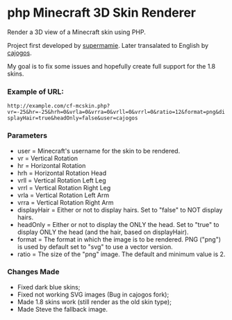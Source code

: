 php Minecraft 3D Skin Renderer
=====================

Render a 3D view of a Minecraft skin using PHP.

Project first developed by <a href="https://github.com/supermamie/php-Minecraft-3D-skin" target="_blank">supermamie</a>. Later transalated to English by <a href="https://github.com/cajogos/php-Minecraft-3D-Skin-Renderer" target="_blank">cajogos</a>.

My goal is to fix some issues and hopefully create full support for the 1.8 skins.

### Example of URL:
`http://example.com/cf-mcskin.php?vr=-25&hr=-25&hrh=0&vrla=0&vrra=0&vrll=0&vrrl=0&ratio=12&format=png&displayHair=true&headOnly=false&user=cajogos`

### Parameters
- user = Minecraft's username for the skin to be rendered.
- vr = Vertical Rotation
- hr = Horizontal Rotation
- hrh = Horizontal Rotation Head
- vrll = Vertical Rotation Left Leg
- vrrl = Vertical Rotation Right Leg
- vrla = Vertical Rotation Left Arm
- vrra = Vertical Rotation Right Arm
- displayHair = Either or not to display hairs. Set to "false" to NOT display hairs.
- headOnly = Either or not to display the ONLY the head. Set to "true" to display ONLY the head (and the hair, based on displayHair).
- format = The format in which the image is to be rendered. PNG ("png") is used by default set to "svg" to use a vector version.
- ratio = The size of the "png" image. The default and minimum value is 2.

### Changes Made
- Fixed dark blue skins;
- Fixed not working SVG images (Bug in cajogos fork);
- Made 1.8 skins work (still render as the old skin type);
- Made Steve the fallback image.